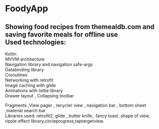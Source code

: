 # FoodyApp
Showing food recipes from themealdb.com and saving favorite meals for offline use <br>
Used technologies:<br>
-------------------
Kotlin <br> 
MVVM architecture <br>
Navigation library and navigation safe-args  <br> 
Databinding library<br> 
Coroutines <br>
Networking with retrofit <br> 
Image caching with glide <br>
Animations with lottie library <br>
Drawer layout , Collapsing toolbar <br>

Fragments ,View pager , recycler view , navigation bar , bottom sheet ,material search bar <br>
Libraries used: retrofit2, glide , butter knife , fancy toast ,shape of view, ripple effect library,circleprogress,taptargetview. <br>
